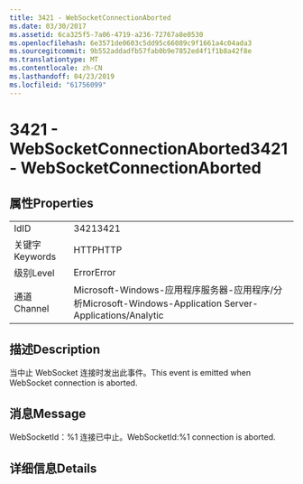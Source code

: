 ```yaml
---
title: 3421 - WebSocketConnectionAborted
ms.date: 03/30/2017
ms.assetid: 6ca325f5-7a06-4719-a236-72767a8e0530
ms.openlocfilehash: 6e3571de0603c5dd95c66089c9f1661a4c04ada3
ms.sourcegitcommit: 9b552addadfb57fab0b9e7852ed4f1f1b8a42f8e
ms.translationtype: MT
ms.contentlocale: zh-CN
ms.lasthandoff: 04/23/2019
ms.locfileid: "61756099"
---
```

# <a name="3421---websocketconnectionaborted"></a><span data-ttu-id="59a6e-102">3421 - WebSocketConnectionAborted</span><span class="sxs-lookup"><span data-stu-id="59a6e-102">3421 - WebSocketConnectionAborted</span></span>
## <a name="properties"></a><span data-ttu-id="59a6e-103">属性</span><span class="sxs-lookup"><span data-stu-id="59a6e-103">Properties</span></span>  
  
|||  
|-|-|  
|<span data-ttu-id="59a6e-104">Id</span><span class="sxs-lookup"><span data-stu-id="59a6e-104">ID</span></span>|<span data-ttu-id="59a6e-105">3421</span><span class="sxs-lookup"><span data-stu-id="59a6e-105">3421</span></span>|  
|<span data-ttu-id="59a6e-106">关键字</span><span class="sxs-lookup"><span data-stu-id="59a6e-106">Keywords</span></span>|<span data-ttu-id="59a6e-107">HTTP</span><span class="sxs-lookup"><span data-stu-id="59a6e-107">HTTP</span></span>|  
|<span data-ttu-id="59a6e-108">级别</span><span class="sxs-lookup"><span data-stu-id="59a6e-108">Level</span></span>|<span data-ttu-id="59a6e-109">Error</span><span class="sxs-lookup"><span data-stu-id="59a6e-109">Error</span></span>|  
|<span data-ttu-id="59a6e-110">通道</span><span class="sxs-lookup"><span data-stu-id="59a6e-110">Channel</span></span>|<span data-ttu-id="59a6e-111">Microsoft-Windows-应用程序服务器-应用程序/分析</span><span class="sxs-lookup"><span data-stu-id="59a6e-111">Microsoft-Windows-Application Server-Applications/Analytic</span></span>|  
  
## <a name="description"></a><span data-ttu-id="59a6e-112">描述</span><span class="sxs-lookup"><span data-stu-id="59a6e-112">Description</span></span>  
 <span data-ttu-id="59a6e-113">当中止 WebSocket 连接时发出此事件。</span><span class="sxs-lookup"><span data-stu-id="59a6e-113">This event is emitted when WebSocket connection is aborted.</span></span>  
  
## <a name="message"></a><span data-ttu-id="59a6e-114">消息</span><span class="sxs-lookup"><span data-stu-id="59a6e-114">Message</span></span>  
 <span data-ttu-id="59a6e-115">WebSocketId：%1 连接已中止。</span><span class="sxs-lookup"><span data-stu-id="59a6e-115">WebSocketId:%1 connection is aborted.</span></span>  
  
## <a name="details"></a><span data-ttu-id="59a6e-116">详细信息</span><span class="sxs-lookup"><span data-stu-id="59a6e-116">Details</span></span>
